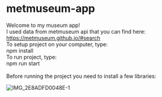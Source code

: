 # metmuseum-app
Welcome to my museum app!</br>
I used data from metmuseum api that you can find here: https://metmuseum.github.io/#search
</br>
To setup project on your computer, type:</br>
npm install</br>
To run project, type:</br>
npm run start</br>
</br>
Before running the project you need to install a few libraries:</br>


![IMG_2E8ADFD0048E-1](https://github.com/irosikoni/metmuseum-app/assets/108950456/c92e6ec0-57d2-420e-a533-8f1be97e130d)
